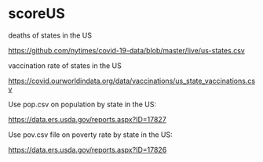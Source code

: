 # scoreUS
deaths of states in the US

https://github.com/nytimes/covid-19-data/blob/master/live/us-states.csv

vaccination rate of states in the US

https://covid.ourworldindata.org/data/vaccinations/us_state_vaccinations.csv

Use pop.csv on population by state in the US:

https://data.ers.usda.gov/reports.aspx?ID=17827

Use pov.csv file on poverty rate by state in the US:

https://data.ers.usda.gov/reports.aspx?ID=17826


